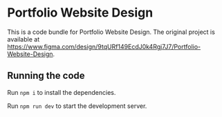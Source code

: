 
  # Portfolio Website Design

  This is a code bundle for Portfolio Website Design. The original project is available at https://www.figma.com/design/9tqURf149EcdJ0k4Rgj7J7/Portfolio-Website-Design.

  ## Running the code

  Run `npm i` to install the dependencies.

  Run `npm run dev` to start the development server.
  